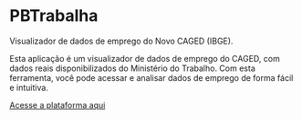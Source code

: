 # PBTrabalha

Visualizador de dados de emprego do Novo CAGED (IBGE).



Esta aplicação é um visualizador de dados de emprego do CAGED, com dados reais disponibilizados do Ministério do Trabalho.
Com esta ferramenta, você pode acessar e analisar dados de emprego de forma fácil e intuitiva.

[Acesse a plataforma aqui](https://cineptrabalha.azurewebsites.net/)
